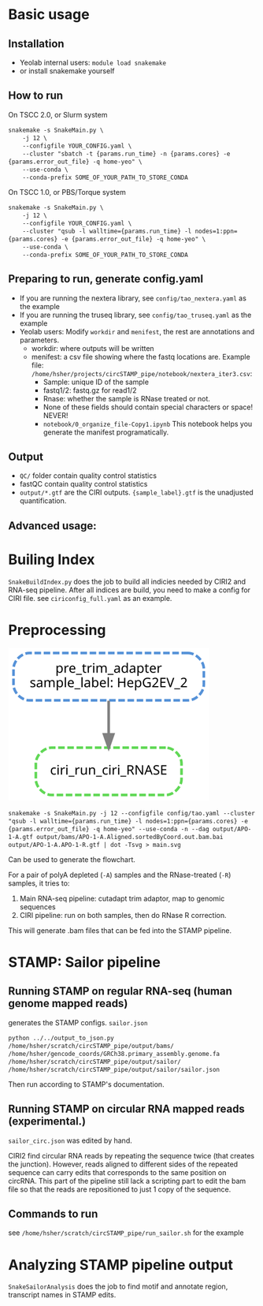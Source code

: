 # Basic usage
## Installation
- Yeolab internal users: `module load snakemake`
- or install snakemake yourself

## How to run
On TSCC 2.0, or Slurm system
```
snakemake -s SnakeMain.py \
    -j 12 \
    --configfile YOUR_CONFIG.yaml \
    --cluster "sbatch -t {params.run_time} -n {params.cores} -e {params.error_out_file} -q home-yeo" \
    --use-conda \
    --conda-prefix SOME_OF_YOUR_PATH_TO_STORE_CONDA
```

On TSCC 1.0, or PBS/Torque system
```
snakemake -s SnakeMain.py \
    -j 12 \
    --configfile YOUR_CONFIG.yaml \
    --cluster "qsub -l walltime={params.run_time} -l nodes=1:ppn={params.cores} -e {params.error_out_file} -q home-yeo" \
    --use-conda \
    --conda-prefix SOME_OF_YOUR_PATH_TO_STORE_CONDA
```
## Preparing to run, generate config.yaml
- If you are running the nextera library, see `config/tao_nextera.yaml` as the example
- If you are running the truseq library, see `config/tao_truseq.yaml` as the example
- Yeolab users: Modify `workdir` and `menifest`, the rest are annotations and parameters. 
    - workdir: where outputs will be written
    - menifest: a csv file showing where the fastq locations are. Example file: `/home/hsher/projects/circSTAMP_pipe/notebook/nextera_iter3.csv`:
        - Sample: unique ID of the sample
        - fastq1/2: fastq.gz for read1/2
        - Rnase: whether the sample is RNase treated or not.
        - None of these fields should contain special characters or space! NEVER!
        - `notebook/0_organize_file-Copy1.ipynb` This notebook helps you generate the manifest programatically.

## Output
- `QC/` folder contain quality control statistics
- fastQC contain quality control statistics
- `output/*.gtf` are the CIRI outputs. `{sample_label}.gtf` is the unadjusted quantification. 

## Advanced usage:
# Builing Index
`SnakeBuildIndex.py` does the job to build all indicies needed by CIRI2 and RNA-seq pipeline. After all indices are build, you need to make a config for CIRI file. see `ciriconfig_full.yaml` as an example.

# Preprocessing
![pipeline](main.svg)

```
snakemake -s SnakeMain.py -j 12 --configfile config/tao.yaml --cluster "qsub -l walltime={params.run_time} -l nodes=1:ppn={params.cores} -e {params.error_out_file} -q home-yeo" --use-conda -n --dag output/APO-1-A.gtf output/bams/APO-1-A.Aligned.sortedByCoord.out.bam.bai output/APO-1-A.APO-1-R.gtf | dot -Tsvg > main.svg
```

Can be used to generate the flowchart.

For a pair of polyA depleted (`-A`) samples and the RNase-treated (`-R`) samples, it tries to:
1. Main RNA-seq pipeline: cutadapt trim adaptor, map to genomic sequences
2. CIRI pipeline: run on both samples, then do RNase R correction.

This will generate .bam files that can be fed into the STAMP pipeline.





# STAMP: Sailor pipeline
## Running STAMP on regular RNA-seq (human genome mapped reads)
generates the STAMP configs. `sailor.json`
```
python ../../output_to_json.py /home/hsher/scratch/circSTAMP_pipe/output/bams/ /home/hsher/gencode_coords/GRCh38.primary_assembly.genome.fa /home/hsher/scratch/circSTAMP_pipe/output/sailor/ /home/hsher/scratch/circSTAMP_pipe/output/sailor/sailor.json
```
Then run according to STAMP's documentation.

## Running STAMP on circular RNA mapped reads (experimental.)
`sailor_circ.json` was edited by hand.

CIRI2 find circular RNA reads by repeating the sequence twice (that creates the junction).
However, reads aligned to different sides of the repeated sequence can carry edits that corresponds to the same position on circRNA. This part of the pipeline still lack a scripting part to edit the bam file so that the reads are repositioned to just 1 copy of the sequence.

## Commands to run
see `/home/hsher/scratch/circSTAMP_pipe/run_sailor.sh` for the example 

# Analyzing STAMP pipeline output
`SnakeSailorAnalysis` does the job to find motif and annotate region, transcript names in STAMP edits.
